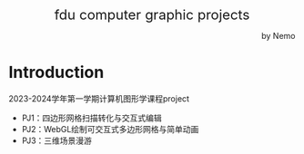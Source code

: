 <center><font size = 5>fdu computer graphic projects</font></center>
<p align='right'>by Nemo</p>

# Introduction
2023-2024学年第一学期计算机图形学课程project

- PJ1：四边形网格扫描转化与交互式编辑
- PJ2：WebGL绘制可交互式多边形网格与简单动画
- PJ3：三维场景漫游